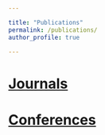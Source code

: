 ```yaml
---

title: "Publications"
permalink: /publications/
author_profile: true

---
```

# [Journals](/journals/)

# [Conferences](/conferences/)
